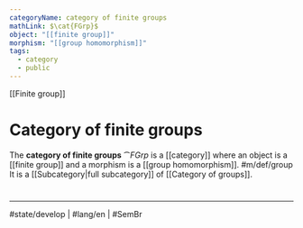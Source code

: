 ```yaml
---
categoryName: category of finite groups
mathLink: $\cat{FGrp}$
object: "[[finite group]]"
morphism: "[[group homomorphism]]"
tags:
  - category
  - public
---
```

[[Finite group]]
# Category of finite groups

The **category of finite groups** $\cat{FGrp}$ is a [[category]] where
an object is a [[finite group]]
and a morphism is a [[group homomorphism]]. #m/def/group 
It is a [[Subcategory|full subcategory]] of [[Category of groups]].

#
---
#state/develop | #lang/en | #SemBr
